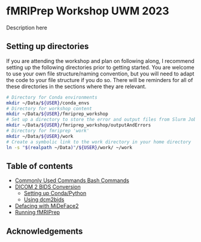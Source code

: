 # fMRIPrep Workshop UWM 2023
Description here

## Setting up directories
If you are attending the workshop and plan on following along, I recommend setting up the following directories prior to getting started. You are welcome to use your own file structure/naming convention, but you will need to adapt the code to your file structure if you do so. There will be reminders for all of these directories in the sections where they are relevant.

```bash
# Directory for Conda environments
mkdir ~/Data/${USER}/conda_envs
# Directory for workshop content
mkdir ~/Data/${USER}/fmriprep_workshop
# Set up a directory to store the error and output files from Slurm Jobs
mkdir ~/Data/${USER}/fmriprep_workshop/outputAndErrors
# Directory for fmriprep 'work'
mkdir ~/Data/${USER}/work
# Create a symbolic link to the work directory in your home directory
ln -s "$(realpath ~/Data)"/${USER}/work/ ~/work

```

## Table of contents
- [Commonly Used Commands Bash Commands](./0_CommonlyUsedCommands/)
- [DICOM 2 BIDS Conversion](./1_DICOMToBIDSConversion/)
  - [Setting up Conda/Python](./1_DICOMToBIDSConversion/1-0_CondaPythonSetup/)
  - [Using dcm2bids](./1_DICOMToBIDSConversion/1-1_UsingDcm2bids/)
- [Defacing with MiDeFace2](./2_DefacingWithMiDeFace2/)
- [Running fMRIPrep](./3_RunningfMRIPrep/)

## Acknowledgements

